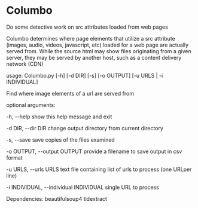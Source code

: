 # Columbo
Do some detective work on src attributes loaded from web pages

Columbo determines where page elements that utilize a src attribute (images, 
audio, videos, javascript, etc) loaded for a web page are actually served 
from.  While the source html may show files originating from a given server, 
they may be served by another host, such as a content delivery network (CDN)

usage: Columbo.py [-h] [-d DIR] [-s] [-o OUTPUT] [-u URLS | -i INDIVIDUAL]

Find where image elements of a url are served from

optional arguments:

  -h, --help                              show this help message and exit
  
  -d DIR, --dir DIR                       change output directory from current directory
  
  -s, --save                              save copies of the files examined
  
  -o OUTPUT, --output OUTPUT              provide a filename to save output in csv format
                        
  -u URLS, --urls URLS                    text file containing list of urls to process (one URLper line)
                        
  -i INDIVIDUAL, --individual INDIVIDUAL  single URL to process

Dependencies:
beautifulsoup4
tldextract

